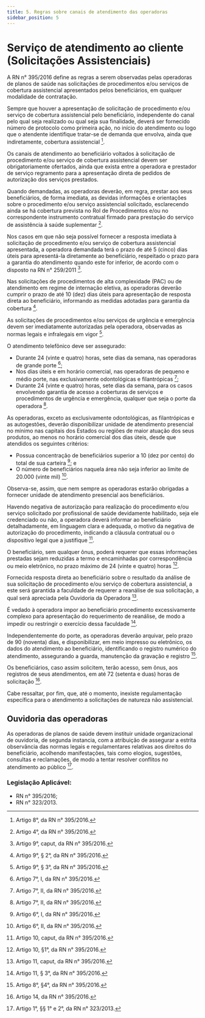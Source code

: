 ```yaml
---
title: 5. Regras sobre canais de atendimento das operadoras
sidebar_position: 5
---
```


# Serviço de atendimento ao cliente (Solicitações Assistenciais)

A RN n° 395/2016 define as regras a serem observadas pelas operadoras de planos de saúde nas
solicitações de procedimentos e/ou serviços de cobertura assistencial apresentados pelos beneficiários,
em qualquer modalidade de contratação.

Sempre que houver a apresentação de solicitação de procedimento e/ou serviço de cobertura assistencial
pelo beneficiário, independente do canal pelo qual seja realizado ou qual seja sua finalidade, deverá ser
fornecido número de protocolo como primeira ação, no início do atendimento ou logo que o atendente
identifique tratar-se de demanda que envolva, ainda que indiretamente, cobertura assistencial [^95].

Os canais de atendimento ao beneficiário voltados à solicitação de procedimento e/ou serviço de cobertura
assistencial devem ser obrigatoriamente ofertados, ainda que exista entre a operadora e prestador de
serviço regramento para a apresentação direta de pedidos de autorização dos serviços prestados.

Quando demandadas, as operadoras deverão, em regra, prestar aos seus beneficiários, de forma imediata, as
devidas informações e orientações sobre o procedimento e/ou serviço assistencial solicitado, esclarecendo
ainda se há cobertura prevista no Rol de Procedimentos e/ou no correspondente instrumento contratual
firmado para prestação do serviço de assistência à saúde suplementar [^96].

Nos casos em que não seja possível fornecer a resposta imediata à solicitação de procedimento e/ou
serviço de cobertura assistencial apresentada, a operadora demandada terá o prazo de até 5 (cinco) dias
úteis para apresentá-la diretamente ao beneficiário, respeitado o prazo para a garantia do atendimento
quando este for inferior, de acordo com o disposto na RN n° 259/2011 [^97].

Nas solicitações de procedimentos de alta complexidade (PAC) ou de atendimento em regime de internação
eletiva, as operadoras deverão cumprir o prazo de até 10 (dez) dias úteis para apresentação de resposta
direta ao beneficiário, informando as medidas adotadas para garantia da cobertura [^98].

As solicitações de procedimentos e/ou serviços de urgência e emergência devem ser imediatamente
autorizadas pela operadora, observadas as normas legais e infralegais em vigor [^99].

O atendimento telefônico deve ser assegurado:

- Durante 24 (vinte e quatro) horas, sete dias da semana, nas operadoras de grande porte [^100];
- Nos dias úteis e em horário comercial, nas operadoras de pequeno e médio porte, nas exclusivamente
odontológicas e filantrópicas [^101];
- Durante 24 (vinte e quatro) horas, sete dias da semana, para os casos envolvendo garantia de acesso a
coberturas de serviços e procedimentos de urgência e emergência, qualquer que seja o porte da operadora [^102].

As operadoras, exceto as exclusivamente odontológicas, as filantrópicas e as autogestões, deverão disponibilizar
unidade de atendimento presencial no mínimo nas capitais dos Estados ou regiões de maior atuação dos seus
produtos, ao menos no horário comercial dos dias úteis, desde que atendidos os seguintes critérios:

- Possua concentração de beneficiários superior a 10 (dez por cento) do total de sua carteira [^103]; e
- O número de beneficiários naquela área não seja inferior ao limite de 20.000 (vinte mil) [^104].

Observa-se, assim, que nem sempre as operadoras estarão obrigadas a fornecer unidade de atendimento
presencial aos beneficiários.

Havendo negativa de autorização para realização do procedimento e/ou serviço solicitado por profissional
de saúde devidamente habilitado, seja ele credenciado ou não, a operadora deverá informar ao beneficiário
detalhadamente, em linguagem clara e adequada, o motivo da negativa de autorização do procedimento,
indicando a cláusula contratual ou o dispositivo legal que a justifique [^105].

O beneficiário, sem qualquer ônus, poderá requerer que essas informações prestadas sejam reduzidas a termo
e encaminhadas por correspondência ou meio eletrônico, no prazo máximo de 24 (vinte e quatro) horas [^106].

Fornecida resposta direta ao beneficiário sobre o resultado da análise de sua solicitação de procedimento
e/ou serviço de cobertura assistencial, a este será garantida a faculdade de requerer a reanálise de sua
solicitação, a qual será apreciada pela Ouvidoria da Operadora [^107].

É vedado à operadora impor ao beneficiário procedimento excessivamente complexo para apresentação do
requerimento de reanálise, de modo a impedir ou restringir o exercício dessa faculdade [^108].

Independentemente do porte, as operadoras deverão arquivar, pelo prazo de 90 (noventa) dias, e
disponibilizar, em meio impresso ou eletrônico, os dados do atendimento ao beneficiário, identificando o
registro numérico do atendimento, assegurando a guarda, manutenção da gravação e registro [^109].

Os beneficiários, caso assim solicitem, terão acesso, sem ônus, aos registros de seus atendimentos, em até
72 (setenta e duas) horas de solicitação [^110].

Cabe ressaltar, por fim, que, até o momento, inexiste regulamentação específica para o atendimento a
solicitações de natureza não assistencial.

## Ouvidoria das operadoras

As operadoras de planos de saúde devem instituir unidade organizacional de ouvidoria, de segunda instancia,
com a atribuição de assegurar a estrita observância das normas legais e regulamentares relativas aos
direitos do beneficiário, acolhendo manifestações, tais como elogios, sugestões, consultas e reclamações,
de modo a tentar resolver conflitos no atendimento ao público [^111].

### Legislação Aplicável:
- RN n° 395/2016;
- RN n° 323/2013.



[^95]: Artigo 8°, da RN n° 395/2016.
[^96]: Artigo 4°, da RN n° 395/2016.
[^97]: Artigo 9°, caput, da RN n° 395/2016.
[^98]: Artigo 9°, § 2°, da RN n° 395/2016.
[^99]: Artigo 9°, § 3°, da RN n° 395/2016.
[^100]: Artigo 7°, I, da RN n° 395/2016.
[^101]: Artigo 7°, II, da RN n° 395/2016.
[^102]: Artigo 7°, II, da RN n° 395/2016.
[^103]: Artigo 6°, I, da RN n° 395/2016.
[^104]: Artigo 6°, II, da RN n° 395/2016.
[^105]: Artigo 10, caput, da RN n° 395/2016.
[^106]: Artigo 10, §1°, da RN n° 395/2016.
[^107]: Artigo 11, caput, da RN n° 395/2016.
[^108]: Artigo 11, § 3°, da RN n° 395/2016.
[^109]: Artigo 8°, §4°, da RN n° 395/2016.
[^110]: Artigo 14, da RN n° 395/2016.
[^111]: Artigo 1°, §§ 1° e 2°, da RN n° 323/2013.